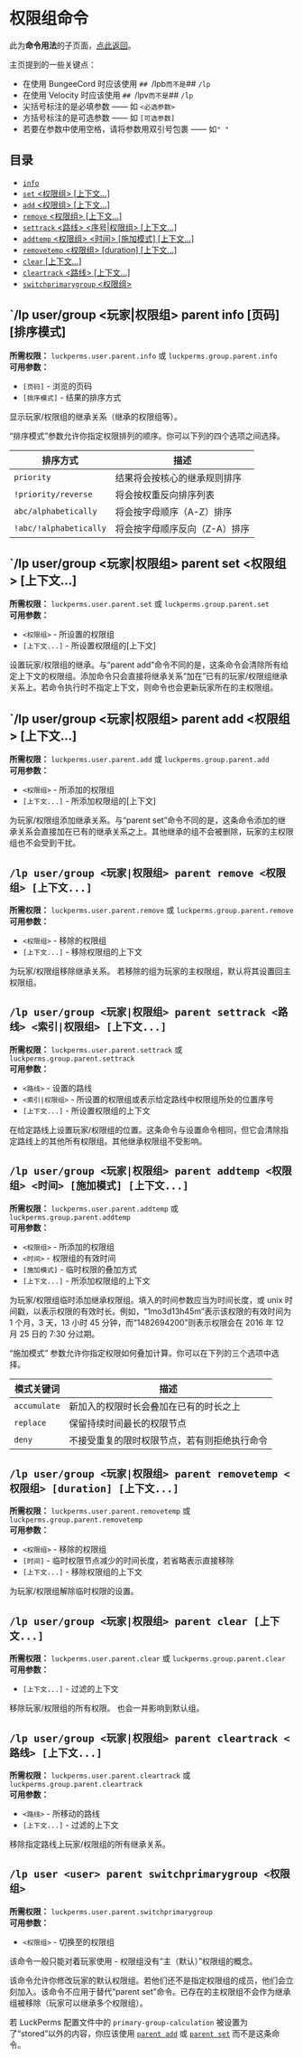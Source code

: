 # 权限组命令

此为**命令用法**的子页面，[点此返回](command-usage.md)。

主页提到的一些关键点：

* 在使用 BungeeCord 时应该使用 `## `/lpb` 而不是 `## `/lp`
* 在使用 Velocity 时应该使用 `## `/lpv` 而不是 `## `/lp`
* 尖括号标注的是必填参数 —— 如 `<必选参数>`
* 方括号标注的是可选参数 —— 如 `[可选参数]`
* 若要在参数中使用空格，请将参数用双引号包裹 —— 如`" "`

## 目录

* [`info`](#lp-usergroup-玩家权限组-parent-info-页码-排序模式)
* [`set` <权限组> [上下文...]](#lp-usergroup-玩家权限组-parent-set-权限组-上下文)
* [`add` <权限组> [上下文...]](#lp-usergroup-玩家权限组-parent-set-权限组-上下文)
* [`remove` <权限组> [上下文...]](#lp-usergroup-玩家权限组-parent-remove-权限组-上下文)
* [`settrack` <路线> <序号|权限组> [上下文...]](#lp-usergroup-玩家权限组-parent-settrack-路线-索引权限组-上下文)
* [`addtemp` <权限组> <时间> [施加模式] [上下文...]](#lp-usergroup-玩家权限组-parent-addtemp-权限组-时间-施加模式-上下文)
* [`removetemp` <权限组> [duration] [上下文...]](#lp-usergroup-玩家权限组-parent-removetemp-权限组-duration-上下文)
* [`clear` [上下文...]](#lp-usergroup-玩家权限组-parent-clear-上下文)
* [`cleartrack` <路线> [上下文...]](#lp-usergroup-玩家权限组-parent-cleartrack-路线-上下文)
* [`switchprimarygroup` <权限组>](#lp-user-user-parent-switchprimarygroup-权限组)

## `/lp user/group <玩家|权限组> parent info [页码] [排序模式]

**所需权限：** `luckperms.user.parent.info` 或 `luckperms.group.parent.info`    
**可用参数：**

* `[页码]` - 浏览的页码
* `[排序模式]` - 结果的排序方式

显示玩家/权限组的继承关系（继承的权限组等）。

“排序模式”参数允许你指定权限排列的顺序。你可以下列的四个选项之间选择。

|排序方式|描述|
|---|---|
|`priority`|结果将会按核心的继承规则排序|
|`!priority/reverse`|将会按权重反向排序列表|
|`abc/alphabetically`|将会按字母顺序（A-Z）排序|
|`!abc/!alphabetically`|将会按字母顺序反向（Z-A）排序|

## `/lp user/group <玩家|权限组> parent set <权限组> [上下文...]

**所需权限：** `luckperms.user.parent.set` 或 `luckperms.group.parent.set`    
**可用参数：**

* `<权限组>` - 所设置的权限组
* `[上下文...]` - 所设置权限组的[上下文]

设置玩家/权限组的继承。与“parent add”命令不同的是，这条命令会清除所有给定上下文的权限组。添加命令只会直接将继承关系“加在”已有的玩家/权限组继承关系上。若命令执行时不指定上下文，则命令也会更新玩家所在的主权限组。

## `/lp user/group <玩家|权限组> parent add <权限组> [上下文...]

**所需权限：** `luckperms.user.parent.add` 或 `luckperms.group.parent.add`    
**可用参数：**

* `<权限组>` - 所添加的权限组
* `[上下文...]` - 所添加权限组的[上下文]


为玩家/权限组添加继承关系。与“parent set”命令不同的是，这条命令添加的继承关系会直接加在已有的继承关系之上。其他继承的组不会被删除，玩家的主权限组也不会受到干扰。

## `/lp user/group <玩家|权限组> parent remove <权限组> [上下文...]`

**所需权限：** `luckperms.user.parent.remove` 或 `luckperms.group.parent.remove`    
**可用参数：**

* `<权限组>` - 移除的权限组
* `[上下文...]` - 移除权限组的上下文

为玩家/权限组移除继承关系。
若移除的组为玩家的主权限组，默认将其设置回主权限组。

## `/lp user/group <玩家|权限组> parent settrack <路线> <索引|权限组> [上下文...]`

**所需权限：** `luckperms.user.parent.settrack` 或 `luckperms.group.parent.settrack`    
**可用参数：**

* `<路线>` - 设置的路线
* `<索引|权限组>` - 所设置的权限组或表示给定路线中权限组所处的位置序号
* `[上下文...]` - 所设置权限组的上下文

在给定路线上设置玩家/权限组的位置。这条命令与设置命令相同，但它会清除指定路线上的其他所有权限组。其他继承权限组不受影响。

## `/lp user/group <玩家|权限组> parent addtemp <权限组> <时间> [施加模式] [上下文...]`

**所需权限：** `luckperms.user.parent.addtemp` 或 `luckperms.group.parent.addtemp`    
**可用参数：**

* `<权限组>` - 所添加的权限组
* `<时间>` - 权限组的有效时间
* `[施加模式]` - 临时权限的叠加方式
* `[上下文...]` - 所添加权限组的上下文

为玩家/权限组临时添加继承权限组。填入的时间参数应当为时间长度，或 unix 时间戳，以表示权限的有效时长。例如，“1mo3d13h45m”表示该权限的有效时间为 1 个月，3 天，13 小时 45 分钟，而“1482694200”则表示权限会在 2016 年 12 月 25 日的 7:30 分过期。

“施加模式” 参数允许你指定权限如何叠加计算。你可以在下列的三个选项中选择。

|模式关键词|描述|
|---|---|
|`accumulate`|新加入的权限时长会叠加在已有的时长之上|
|`replace`|保留持续时间最长的权限节点|
|`deny`|不接受重复的限时权限节点，若有则拒绝执行命令|

## `/lp user/group <玩家|权限组> parent removetemp <权限组> [duration] [上下文...]`

**所需权限：** `luckperms.user.parent.removetemp` 或 `luckperms.group.parent.removetemp`    
**可用参数：**

* `<权限组>` - 移除的权限组
* `[时间]` - 临时权限节点减少的时间长度，若省略表示直接移除
* `[上下文...]` - 移除权限组的上下文

为玩家/权限组解除临时权限的设置。

## `/lp user/group <玩家|权限组> parent clear [上下文...]`

**所需权限：** `luckperms.user.parent.clear` 或 `luckperms.group.parent.clear`    
**可用参数：**

* `[上下文...]` - 过滤的上下文

移除玩家/权限组的所有权限。
也会一并影响到默认组。

## `/lp user/group <玩家|权限组> parent cleartrack <路线> [上下文...]`

**所需权限：** `luckperms.user.parent.cleartrack` 或 `luckperms.group.parent.cleartrack`    
**可用参数：**

* `<路线>` - 所移动的路线
* `[上下文...]` - 过滤的上下文

移除指定路线上玩家/权限组的所有继承关系。

## `/lp user <user> parent switchprimarygroup <权限组>`

**所需权限：** `luckperms.user.parent.switchprimarygroup`    
**可用参数：**

* `<权限组>` - 切换至的权限组

该命令一般只能对着玩家使用 - 权限组没有“主（默认）”权限组的概念。

该命令允许你修改玩家的默认权限组。若他们还不是指定权限组的成员，他们会立刻加入。该命令不应用于替代“parent set”命令。已存在的主权限组不会作为继承组被移除（玩家可以继承多个权限组）。

若 LuckPerms 配置文件中的 `primary-group-calculation` 被设置为了“stored”以外的内容，你应该使用 [`parent add`](#lp-usergroup-usergroup-parent-add-权限组-上下文) 或 [`parent set`](#lp-usergroup-usergroup-parent-set-权限组-上下文) 而不是这条命令。